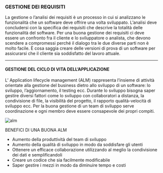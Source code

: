 ### GESTIONE DEI REQUISITI
La gestione o l’analisi dei requisiti è un processo in cui si analizzano le funzionalità che un software deve offrire una volta sviluppato. L’analisi deve concludersi con la specifica dei requisiti che descrive la totalità delle funzionalità del software.
Per una buona gestione dei requisiti ci deve essere un confronto fra il cliente e lo sviluppatore o analista, che devono scendere a compromessi perché il dialogo tra le due diverse parti non è molto facile. È cosa saggia creare delle versioni di prova di un software per assicurarsi che il cliente sia soddisfatto del lavoro attuale.

___

#### GESTIONE DEL CICLO DI VITA DELL’APPLICAZIONE
L’ Application lifecycle management (ALM) rappresenta l’insieme di attività orientate alla gestione del business dietro allo sviluppo di un software: lo sviluppo, l’aggiornamento, il testing ecc.
Durante lo sviluppo bisogna saper gestire diversi fattori come lo sviluppo con collaboratori a distanza, la condivisione di file, la visibilità del progetto, il rapporto qualità-velocità di sviluppo ecc.
Per la buona gestione di un team di sviluppo serve coordinazione e ogni membro deve essere consapevole dei propri compiti.


![alm](http://img.directindustry.it/images_di/photo-mg/70543-8070659.jpg)

BENEFICI DI UNA BUONA ALM
* Aumento della produttività del team di sviluppo
* Aumento della qualità di sviluppo in modo da soddisfare gli utenti
* Ottenere un efficace collaborazione utilizzando al meglio la condivisione dei dati e semplificandoli
* Creare un codice che sia facilmente modificabile
* Saper gestire i mezzi in modo da diminuire tempo e costi
